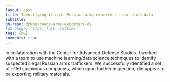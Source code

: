 ```yaml
---
layout: post
title: Identifying illegal Russian arms exporters from trade data
subtitle: 
gh-repo: dzkha/c4ads-arms-exporters-ds
#gh-badge: [star, fork, follow]
tags: [ML]
comments: true
---
```

In collaboration with the Center for Advanced Defense Studies, I worked with a team to use machine learning/data science 
techniques to identify suspected illegal Russian arms traffickers. We successfully identified a set of ~150 suspicious companies,
which upon further inspection, did appear to be exporting military materials. 

